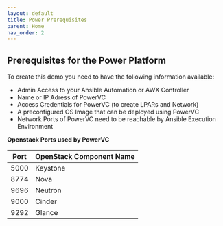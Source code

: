 ```yaml
---
layout: default
title: Power Prerequisites
parent: Home
nav_order: 2
---
```

## Prerequisites for the Power Platform

To create this demo you need to have the following information available:

- Admin Access to your Ansible Automation or AWX Controller
- Name or IP Adress of PowerVC
- Access Credentials for PowerVC (to create LPARs and Network)
- A preconfigured OS Image that can be deployed using PowerVC
- Network Ports of PowerVC need to be reachable by Ansible Execution Environment

**Openstack Ports used by PowerVC**

| Port | OpenStack Component Name |
|------|--------------------------|
| 5000 | Keystone                 |
| 8774 | Nova                     |
| 9696 | Neutron                  |
| 9000 | Cinder                   |
| 9292 | Glance                   |
